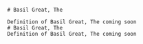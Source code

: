 
    # Basil Great, The

    Definition of Basil Great, The coming soon
    # Basil Great, The
    Definition of Basil Great, The coming soon